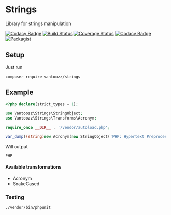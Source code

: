 # Strings
Library for strings manipulation

[![Codacy Badge](https://api.codacy.com/project/badge/Grade/724532697bb642b293e4f8a3b462a8ee)](https://app.codacy.com/manual/vantoozz/strings?utm_source=github.com&utm_medium=referral&utm_content=vantoozz/strings&utm_campaign=Badge_Grade_Settings)
[![Build Status](https://travis-ci.org/vantoozz/strings.svg?branch=master)](https://travis-ci.org/vantoozz/strings)
[![Coverage Status](https://coveralls.io/repos/github/vantoozz/strings/badge.svg?branch=master)](https://coveralls.io/github/vantoozz/strings?branch=master)
[![Codacy Badge](https://app.codacy.com/project/badge/Grade/917fb6a2cf7c4228aa4503780c379ebc)](https://www.codacy.com/manual/vantoozz/strings?utm_source=github.com&amp;utm_medium=referral&amp;utm_content=vantoozz/strings&amp;utm_campaign=Badge_Grade)
[![Packagist](https://img.shields.io/packagist/v/vantoozz/strings.svg)](https://packagist.org/packages/vantoozz/strings)



## Setup
Just run
```bash
composer require vantoozz/strings
```

## Example
```php
<?php declare(strict_types = 1);

use Vantoozz\Strings\StringObject;
use Vantoozz\Strings\Transforms\Acronym;

require_once __DIR__ . '/vendor/autoload.php';

var_dump((string)new Acronym(new StringObject('PHP: Hypertext Preprocessor')));
```
Will output
```
PHP
```

#### Available transformations
* Acronym
* SnakeCased

### Testing
```bash
./vendor/bin/phpunit
```
